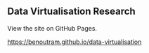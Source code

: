 ## Data Virtualisation Research

View the site on GitHub Pages.

https://benoutram.github.io/data-virtualisation